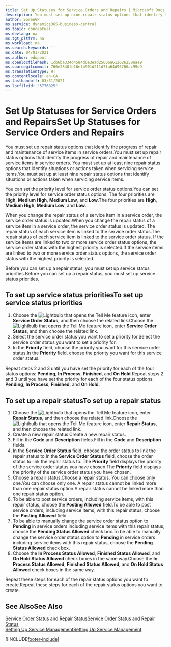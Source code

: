 ```yaml
---
title: Set Up Statuses for Service Orders and Repairs | Microsoft Docs
description: You must set up nine repair status options that identify the progress of repair and maintenance of service items in service orders.
author: SorenGP
ms.service: dynamics365-business-central
ms.topic: conceptual
ms.devlang: na
ms.tgt_pltfrm: na
ms.workload: na
ms.search.keywords: ''
ms.date: 04/01/2021
ms.author: edupont
ms.openlocfilehash: 1cb6ba334d4584d6e3ead25606a612686258eae9
ms.sourcegitcommit: 766e2840fd16efb901d211d7fa64d96766ac99d9
ms.translationtype: HT
ms.contentlocale: en-CA
ms.lasthandoff: 03/31/2021
ms.locfileid: "5776825"
---
```

# <a name="set-up-statuses-for-service-orders-and-repairs"></a><span data-ttu-id="3503e-103">Set Up Statuses for Service Orders and Repairs</span><span class="sxs-lookup"><span data-stu-id="3503e-103">Set Up Statuses for Service Orders and Repairs</span></span>

<span data-ttu-id="3503e-104">You must set up repair status options that identify the progress of repair and maintenance of service items in service orders.</span><span class="sxs-lookup"><span data-stu-id="3503e-104">You must set up repair status options that identify the progress of repair and maintenance of service items in service orders.</span></span> <span data-ttu-id="3503e-105">You must set up at least nine repair status options that identify situations or actions taken when servicing service items.</span><span class="sxs-lookup"><span data-stu-id="3503e-105">You must set up at least nine repair status options that identify situations or actions taken when servicing service items.</span></span>  

<span data-ttu-id="3503e-106">You can set the priority level for service order status options.</span><span class="sxs-lookup"><span data-stu-id="3503e-106">You can set the priority level for service order status options.</span></span> <span data-ttu-id="3503e-107">The four priorities are **High**, **Medium High**, **Medium Low**, and **Low**.</span><span class="sxs-lookup"><span data-stu-id="3503e-107">The four priorities are **High**, **Medium High**, **Medium Low**, and **Low**.</span></span>  

<span data-ttu-id="3503e-108">When you change the repair status of a service item in a service order, the service order status is updated.</span><span class="sxs-lookup"><span data-stu-id="3503e-108">When you change the repair status of a service item in a service order, the service order status is updated.</span></span> <span data-ttu-id="3503e-109">The repair status of each service item is linked to the service order status.</span><span class="sxs-lookup"><span data-stu-id="3503e-109">The repair status of each service item is linked to the service order status.</span></span> <span data-ttu-id="3503e-110">If the service items are linked to two or more service order status options, the service order status with the highest priority is selected.</span><span class="sxs-lookup"><span data-stu-id="3503e-110">If the service items are linked to two or more service order status options, the service order status with the highest priority is selected.</span></span>  

<span data-ttu-id="3503e-111">Before you can set up a repair status, you must set up service status priorities.</span><span class="sxs-lookup"><span data-stu-id="3503e-111">Before you can set up a repair status, you must set up service status priorities.</span></span>

## <a name="to-set-up-service-status-priorities"></a><span data-ttu-id="3503e-112">To set up service status priorities</span><span class="sxs-lookup"><span data-stu-id="3503e-112">To set up service status priorities</span></span>

1. <span data-ttu-id="3503e-113">Choose the ![Lightbulb that opens the Tell Me feature](media/ui-search/search_small.png "Tell me what you want to do") icon, enter **Service Order Status**, and then choose the related link.</span><span class="sxs-lookup"><span data-stu-id="3503e-113">Choose the ![Lightbulb that opens the Tell Me feature](media/ui-search/search_small.png "Tell me what you want to do") icon, enter **Service Order Status**, and then choose the related link.</span></span>  
2. <span data-ttu-id="3503e-114">Select the service order status you want to set a priority for.</span><span class="sxs-lookup"><span data-stu-id="3503e-114">Select the service order status you want to set a priority for.</span></span>  
3. <span data-ttu-id="3503e-115">In the **Priority** field, choose the priority you want for this service order status.</span><span class="sxs-lookup"><span data-stu-id="3503e-115">In the **Priority** field, choose the priority you want for this service order status.</span></span>  

<span data-ttu-id="3503e-116">Repeat steps 2 and 3 until you have set the priority for each of the four status options: **Pending**, **In Process**, **Finished**, and **On Hold**.</span><span class="sxs-lookup"><span data-stu-id="3503e-116">Repeat steps 2 and 3 until you have set the priority for each of the four status options: **Pending**, **In Process**, **Finished**, and **On Hold**.</span></span>  

## <a name="to-set-up-a-repair-status"></a><span data-ttu-id="3503e-117">To set up a repair status</span><span class="sxs-lookup"><span data-stu-id="3503e-117">To set up a repair status</span></span>

1. <span data-ttu-id="3503e-118">Choose the ![Lightbulb that opens the Tell Me feature](media/ui-search/search_small.png "Tell me what you want to do") icon, enter **Repair Status**, and then choose the related link.</span><span class="sxs-lookup"><span data-stu-id="3503e-118">Choose the ![Lightbulb that opens the Tell Me feature](media/ui-search/search_small.png "Tell me what you want to do") icon, enter **Repair Status**, and then choose the related link.</span></span>
2. <span data-ttu-id="3503e-119">Create a new repair status.</span><span class="sxs-lookup"><span data-stu-id="3503e-119">Create a new repair status.</span></span>  
3. <span data-ttu-id="3503e-120">Fill in the **Code** and **Description** fields.</span><span class="sxs-lookup"><span data-stu-id="3503e-120">Fill in the **Code** and **Description** fields.</span></span>  
4. <span data-ttu-id="3503e-121">In the **Service Order Status** field, choose the order status to link the repair status to.</span><span class="sxs-lookup"><span data-stu-id="3503e-121">In the **Service Order Status** field, choose the order status to link the repair status to.</span></span> <span data-ttu-id="3503e-122">The **Priority** field displays the priority of the service order status you have chosen.</span><span class="sxs-lookup"><span data-stu-id="3503e-122">The **Priority** field displays the priority of the service order status you have chosen.</span></span>  
5. <span data-ttu-id="3503e-123">Choose a repair status.</span><span class="sxs-lookup"><span data-stu-id="3503e-123">Choose a repair status.</span></span> <span data-ttu-id="3503e-124">You can choose only one.</span><span class="sxs-lookup"><span data-stu-id="3503e-124">You can choose only one.</span></span> <span data-ttu-id="3503e-125">A repair status cannot be linked more than one repair status option.</span><span class="sxs-lookup"><span data-stu-id="3503e-125">A repair status cannot be linked more than one repair status option.</span></span>  
6. <span data-ttu-id="3503e-126">To be able to post service orders, including service items, with this repair status, choose the **Posting Allowed** field.</span><span class="sxs-lookup"><span data-stu-id="3503e-126">To be able to post service orders, including service items, with this repair status, choose the **Posting Allowed** field.</span></span>  
7. <span data-ttu-id="3503e-127">To be able to manually change the service order status option to **Pending** in service orders including service items with this repair status, choose the **Pending Status Allowed** check box.</span><span class="sxs-lookup"><span data-stu-id="3503e-127">To be able to manually change the service order status option to **Pending** in service orders including service items with this repair status, choose the **Pending Status Allowed** check box.</span></span>  
8. <span data-ttu-id="3503e-128">Choose the **In Process Status Allowed**, **Finished Status Allowed**, and **On Hold Status Allowed** check boxes in the same way.</span><span class="sxs-lookup"><span data-stu-id="3503e-128">Choose the **In Process Status Allowed**, **Finished Status Allowed**, and **On Hold Status Allowed** check boxes in the same way.</span></span>

<span data-ttu-id="3503e-129">Repeat these steps for each of the repair status options you want to create.</span><span class="sxs-lookup"><span data-stu-id="3503e-129">Repeat these steps for each of the repair status options you want to create.</span></span>

## <a name="see-also"></a><span data-ttu-id="3503e-130">See Also</span><span class="sxs-lookup"><span data-stu-id="3503e-130">See Also</span></span>

[<span data-ttu-id="3503e-131">Service Order Status and Repair Status</span><span class="sxs-lookup"><span data-stu-id="3503e-131">Service Order Status and Repair Status</span></span>](service-service-order-status-and-repair-status.md)  
[<span data-ttu-id="3503e-132">Setting Up Service Management</span><span class="sxs-lookup"><span data-stu-id="3503e-132">Setting Up Service Management</span></span>](service-setup-service.md)  


[!INCLUDE[footer-include](includes/footer-banner.md)]